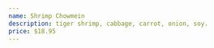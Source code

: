 ```yaml
---
name: Shrimp Chowmein
description: tiger shrimp, cabbage, carrot, onion, soy.
price: $18.95
---
```

